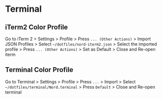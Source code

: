 # Terminal

## iTerm2 Color Profile

Go to iTerm 2 > Settings > Profile > Press `... (Other Actions)` > Import JSON Profiles > Select `~/dotfiles/nord-iterm2.json` > Select the imported profile > Press `... (Other Actions)` > Set as Default > Close and Re-open iterm

## Terminal Color Profile

Go to Terminal > Settings > Profile > Press `...` > Import > Select `~/dotfiles/terminal/Nord.terminal` > Press `Default` > Close and Re-open terminal

